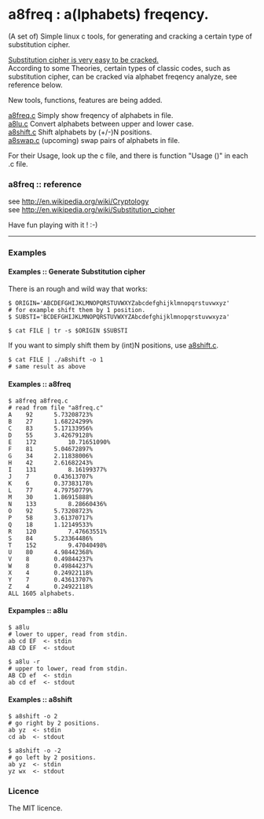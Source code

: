 # a8freq : a(lphabets) freqency.

(A set of) Simple linux c tools, for generating and cracking a certain type of substitution cipher.   
  
[Substitution cipher is very easy to be cracked.](http://en.wikipedia.org/wiki/Substitution_cipher)   
According to some Theories, certain types of classic codes, such as substitution cipher, can be cracked via alphabet freqency analyze, see reference below.  
  
New tools, functions, features are being added.     
   
[a8freq.c](https://github.com/CDLuminate/a8freq/blob/master/a8freq.c) Simply show freqency of alphabets in file.   
[a8lu.c](https://github.com/CDLuminate/a8freq/blob/master/a8lu.c) Convert alphabets between upper and lower case.   
[a8shift.c](https://github.com/CDLuminate/a8freq/blob/master/a8shift.c) Shift alphabets by (+/-)N positions.  
[a8swap.c](https://github.com/CDLuminate/a8freq) (upcoming) swap pairs of alphabets in file.  
  
For their Usage, look up the c file, and there is function "Usage ()" in each .c file.  
  
### a8freq :: reference

see http://en.wikipedia.org/wiki/Cryptology  
see http://en.wikipedia.org/wiki/Substitution_cipher  

Have fun playing with it ! :-)  
  
  
---
### Examples

#### Examples :: Generate Substitution cipher
There is an rough and wild way that works:  
```
$ ORIGIN='ABCDEFGHIJKLMNOPQRSTUVWXYZabcdefghijklmnopqrstuvwxyz'
# for example shift them by 1 position.
$ SUBSTI='BCDEFGHIJKLMNOPQRSTUVWXYZAbcdefghijklmnopqrstuvwxyza'
  
$ cat FILE | tr -s $ORIGIN $SUBSTI
```
If you want to simply shift them by (int)N positions, use [a8shift.c](https://github.com/CDLuminate/a8freq/blob/master/a8shift.c).  
```
$ cat FILE | ./a8shift -o 1
# same result as above
```

#### Examples :: a8freq
```
$ a8freq a8freq.c
# read from file "a8freq.c"
A 	 92		 5.73208723% 
B	 27		 1.68224299% 
C	 83		 5.17133956% 
D	 55		 3.42679128% 
E	 172		 10.71651090% 
F	 81		 5.04672897%  
G	 34		 2.11838006% 
H	 42		 2.61682243% 
I	 131		 8.16199377% 
J	 7		 0.43613707% 
K	 6		 0.37383178% 
L	 77		 4.79750779% 
M	 30		 1.86915888% 
N	 133		 8.28660436% 
O	 92		 5.73208723% 
P	 58		 3.61370717% 
Q	 18		 1.12149533% 
R	 120		 7.47663551% 
S	 84		 5.23364486% 
T	 152		 9.47040498% 
U	 80		 4.98442368% 
V	 8		 0.49844237% 
W	 8		 0.49844237% 
X	 4		 0.24922118% 
Y	 7		 0.43613707% 
Z	 4		 0.24922118% 
ALL 1605 alphabets.
```

#### Expamples :: a8lu
```
$ a8lu
# lower to upper, read from stdin.
ab cd EF  <- stdin
AB CD EF  <- stdout

$ a8lu -r
# upper to lower, read from stdin.
AB CD ef  <- stdin
ab cd ef  <- stdout
```

#### Examples :: a8shift
```
$ a8shift -o 2
# go right by 2 positions.
ab yz  <- stdin
cd ab  <- stdout

$ a8shift -o -2
# go left by 2 positions.
ab yz  <- stdin
yz wx  <- stdout
```


### Licence
The MIT licence.  
